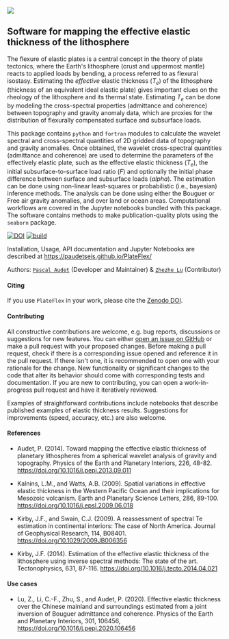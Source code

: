 
![](./plateflex/examples/picture/logo_plateflex.png)

## Software for mapping the effective elastic thickness of the lithosphere

The flexure of elastic plates is a central concept in the theory of plate tectonics,
where the Earth's lithosphere (crust and uppermost mantle) reacts to applied loads 
by bending, a process referred to as flexural isostasy. Estimating the *effective* 
elastic thickness (<i>T<sub>e</sub></i>) of the lithosphere (thickness 
of an equivalent ideal elastic plate) gives important clues on the rheology of the 
lithosphere and its thermal state. Estimating <i>T<sub>e</sub></i> can be done by 
modeling the cross-spectral properties (admittance and coherence) between topography 
and gravity anomaly data, which are proxies for the distribution of flexurally 
compensated surface and subsurface loads. 

This package contains `python` and `fortran` modules to calculate the wavelet spectral
and cross-spectral quantities of 2D gridded data of topography and gravity anomalies.
Once obtained, the wavelet cross-spectral quantities (admittance and coherence) are
used to determine the parameters of the effectively elastic plate, such as the 
effective elastic thickness (<i>T<sub>e</sub></i>), the initial subsurface-to-surface
load ratio (<i>F</i>) and optionally the initial phase difference between
surface and subsurface loads (<i>alpha</i>). The estimation can be done using non-linear 
least-squares or probabilistic (i.e., bayesian) inference methods. The analysis can 
be done using either the Bouguer or Free air gravity anomalies, and
over land or ocean areas. Computational workflows are covered in the Jupyter 
notebooks bundled with this package. The software contains methods to make 
publication-quality plots using the `seaborn` package.

[![DOI](https://zenodo.org/badge/206867590.svg)](https://zenodo.org/badge/latestdoi/206867590)
[![build](https://github.com/paudetseis/PlateFlex/workflows/Build/badge.svg)](https://github.com/paudetseis/PlateFlex/actions)

Installation, Usage, API documentation and Jupyter Notebooks are described at 
https://paudetseis.github.io/PlateFlex/

Authors: [`Pascal Audet`](https://www.uogeophysics.com/authors/admin/) (Developer and Maintainer) & [`Zhezhe Lu`](https://www.uogeophysics.com/authors/lu/) (Contributor)

#### Citing

If you use `PlateFlex` in your work, please cite the [Zenodo DOI](https://zenodo.org/badge/latestdoi/206867590).
<!-- and the following paper:

- Audet, P., Thomson, C.J., Bostock, M.G., and Eulenfeld, T. (2019). Telewavesim: 
Python software for teleseismic body wave modeling. Journal of Open Source Software, 
4(44), 1818, https://doi.org/10.21105/joss.01818
 -->
#### Contributing

All constructive contributions are welcome, e.g. bug reports, discussions or suggestions for new features. You can either [open an issue on GitHub](https://github.com/paudetseis/PlateFlex/issues) or make a pull request with your proposed changes. Before making a pull request, check if there is a corresponding issue opened and reference it in the pull request. If there isn't one, it is recommended to open one with your rationale for the change. New functionality or significant changes to the code that alter its behavior should come with corresponding tests and documentation. If you are new to contributing, you can open a work-in-progress pull request and have it iteratively reviewed.

Examples of straightforward contributions include notebooks that describe published examples of elastic thickness
results. Suggestions for improvements (speed, accuracy, etc.) are also welcome.

#### References

- Audet, P. (2014). Toward mapping the effective elastic thickness of planetary lithospheres
from a spherical wavelet analysis of gravity and topography. Physics of the Earth and Planetary Interiors, 226, 48-82. https://doi.org/10.1016/j.pepi.2013.09.011

- Kalnins, L.M., and Watts, A.B. (2009). Spatial variations in effective elastic thickness in the Western Pacific Ocean and their implications for Mesozoic volcanism. Earth and Planetary Science Letters, 286, 89-100. https://doi.org/10.1016/j.epsl.2009.06.018

- Kirby, J.F., and Swain, C.J. (2009). A reassessment of spectral Te estimation in continental interiors: The case of North America. Journal of Geophysical Research, 114, B08401. https://doi.org/10.1029/2009JB006356

- Kirby, J.F. (2014). Estimation of the effective elastic thickness of the lithosphere using inverse spectral methods: The state of the art. Tectonophysics, 631, 87-116. https://doi.org/10.1016/j.tecto.2014.04.021

#### Use cases

- Lu, Z., Li, C.-F., Zhu, S., and Audet, P. (2020). Effective elastic thickness over the Chinese mainland and surroundings estimated from a joint inversion of Bouguer admittance and coherence. Physics of the Earth and Planetary Interiors, 301, 106456, https://doi.org/10.1016/j.pepi.2020.106456
